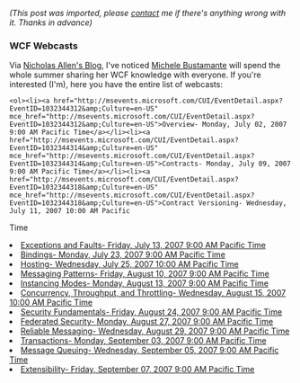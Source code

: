 *(This post was imported, please [contact](/#/contact) me if there's anything wrong with it. Thanks in advance)*

<div class="entry-body">
<h3>WCF Webcasts</h3>
<p>
	Via <a href="http://blogs.msdn.com/drnick/">Nicholas Allen's Blog</a>, I've noticed <a href="http://www.thatindigogirl.com/">Michele Bustamante</a> will spend the whole summer sharing her WCF knowledge with everyone. If you're interested (I'm), here you have the entire list of webcasts:

	<ol><li><a href="http://msevents.microsoft.com/CUI/EventDetail.aspx?EventID=1032344312&amp;Culture=en-US" mce_href="http://msevents.microsoft.com/CUI/EventDetail.aspx?EventID=1032344312&amp;Culture=en-US">Overview- Monday, July 02, 2007 9:00 AM Pacific Time</a></li><li><a href="http://msevents.microsoft.com/CUI/EventDetail.aspx?EventID=1032344314&amp;Culture=en-US" mce_href="http://msevents.microsoft.com/CUI/EventDetail.aspx?EventID=1032344314&amp;Culture=en-US">Contracts- Monday, July 09, 2007 9:00 AM Pacific Time</a></li><li><a href="http://msevents.microsoft.com/CUI/EventDetail.aspx?EventID=1032344318&amp;Culture=en-US" mce_href="http://msevents.microsoft.com/CUI/EventDetail.aspx?EventID=1032344318&amp;Culture=en-US">Contract Versioning- Wednesday, July 11, 2007 10:00 AM Pacific
Time</a></li><li><a href="http://msevents.microsoft.com/CUI/EventDetail.aspx?EventID=1032344322&amp;Culture=en-US" mce_href="http://msevents.microsoft.com/CUI/EventDetail.aspx?EventID=1032344322&amp;Culture=en-US">Exceptions and Faults- Friday, July 13, 2007 9:00 AM Pacific
Time</a></li><li><a href="http://msevents.microsoft.com/CUI/EventDetail.aspx?EventID=1032344330&amp;Culture=en-US" mce_href="http://msevents.microsoft.com/CUI/EventDetail.aspx?EventID=1032344330&amp;Culture=en-US">Bindings- Monday, July 23, 2007 9:00 AM Pacific Time</a></li><li><a href="http://msevents.microsoft.com/CUI/EventDetail.aspx?EventID=1032344338&amp;Culture=en-US" mce_href="http://msevents.microsoft.com/CUI/EventDetail.aspx?EventID=1032344338&amp;Culture=en-US">Hosting- Wednesday, July 25, 2007 10:00 AM Pacific Time</a></li><li><a href="http://msevents.microsoft.com/CUI/EventDetail.aspx?EventID=1032344342&amp;Culture=en-US" mce_href="http://msevents.microsoft.com/CUI/EventDetail.aspx?EventID=1032344342&amp;Culture=en-US">Messaging Patterns- Friday, August 10, 2007 9:00 AM Pacific
Time</a></li><li><a href="http://msevents.microsoft.com/CUI/EventDetail.aspx?EventID=1032344344&amp;Culture=en-US" mce_href="http://msevents.microsoft.com/CUI/EventDetail.aspx?EventID=1032344344&amp;Culture=en-US">Instancing Modes- Monday, August 13, 2007 9:00 AM Pacific Time</a></li><li><a href="http://msevents.microsoft.com/CUI/EventDetail.aspx?EventID=1032344346&amp;Culture=en-US" mce_href="http://msevents.microsoft.com/CUI/EventDetail.aspx?EventID=1032344346&amp;Culture=en-US">Concurrency, Throughput, and Throttling- Wednesday, August 15,
2007 10:00 AM Pacific Time</a></li><li><a href="http://msevents.microsoft.com/CUI/EventDetail.aspx?EventID=1032344348&amp;Culture=en-US" mce_href="http://msevents.microsoft.com/CUI/EventDetail.aspx?EventID=1032344348&amp;Culture=en-US">Security Fundamentals- Friday, August 24, 2007 9:00 AM Pacific
Time</a></li><li><a href="http://msevents.microsoft.com/CUI/EventDetail.aspx?EventID=1032344351&amp;Culture=en-US" mce_href="http://msevents.microsoft.com/CUI/EventDetail.aspx?EventID=1032344351&amp;Culture=en-US">Federated Security- Monday, August 27, 2007 9:00 AM Pacific
Time</a></li><li><a href="http://msevents.microsoft.com/CUI/EventDetail.aspx?EventID=1032344353&amp;Culture=en-US" mce_href="http://msevents.microsoft.com/CUI/EventDetail.aspx?EventID=1032344353&amp;Culture=en-US">Reliable Messaging- Wednesday, August 29, 2007 9:00 AM Pacific
Time</a></li><li><a href="http://msevents.microsoft.com/CUI/EventDetail.aspx?EventID=1032344355&amp;Culture=en-US" mce_href="http://msevents.microsoft.com/CUI/EventDetail.aspx?EventID=1032344355&amp;Culture=en-US">Transactions- Monday, September 03, 2007 9:00 AM Pacific Time</a></li><li><a href="http://msevents.microsoft.com/CUI/EventDetail.aspx?EventID=1032344357&amp;Culture=en-US" mce_href="http://msevents.microsoft.com/CUI/EventDetail.aspx?EventID=1032344357&amp;Culture=en-US">Message Queuing- Wednesday, September 05, 2007 9:00 AM Pacific
Time</a></li><li><a href="http://msevents.microsoft.com/CUI/EventDetail.aspx?EventID=1032344359&amp;Culture=en-US" mce_href="http://msevents.microsoft.com/CUI/EventDetail.aspx?EventID=1032344359&amp;Culture=en-US">Extensibility- Friday, September 07, 2007 9:00 AM Pacific Time</a></li></ol>
</p>
</div>
